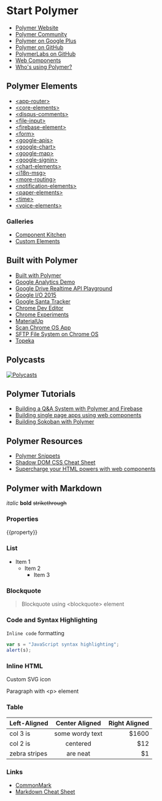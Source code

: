 # Start Polymer

- [Polymer Website](https://www.polymer-project.org)
- [Polymer Community](https://plus.google.com/communities/115626364525706131031)
- [Polymer on Google Plus](https://plus.google.com/+PolymerProject/posts)
- [Polymer on GitHub](https://github.com/polymer)
- [PolymerLabs on GitHub](https://github.com/polymerlabs)
- [Web Components](http://webcomponents.org)
- [Who's using Polymer?](https://github.com/Polymer/polymer/wiki/Who's-using-Polymer%3F)

## Polymer Elements

- [&lt;app-router&gt;](https://github.com/erikringsmuth/app-router)
- [&lt;core-elements&gt;](https://www.polymer-project.org/docs/elements/core-elements.html)
- [&lt;disqus-comments&gt;](https://github.com/divshot/disqus-comments)
- [&lt;file-input&gt;](https://github.com/rnicholus/file-input)
- [&lt;firebase-element&gt;](https://github.com/Polymer/firebase-element)
- [&lt;form&gt;](https://github.com/rnicholus/ajax-form)
- [&lt;google-apis&gt;](https://github.com/GoogleWebComponents/google-apis)
- [&lt;google-chart&gt;](https://github.com/GoogleWebComponents/google-chart)
- [&lt;google-map&gt;](https://github.com/GoogleWebComponents/google-map)
- [&lt;google-signin&gt;](https://github.com/GoogleWebComponents/google-signin)
- [&lt;chart-elements&gt;](https://github.com/robdodson/chart-elements)
- [&lt;i18n-msg&gt;](https://github.com/ebidel/i18n-msg)
- [&lt;more-routing&gt;](https://github.com/Polymore/more-routing)
- [&lt;notification-elements&gt;](http://mateusortiz.com/notification-elements/)
- [&lt;paper-elements&gt;](https://www.polymer-project.org/docs/elements/paper-elements.html)
- [&lt;time&gt;](https://github.com/github/time-elements)
- [&lt;voice-elements&gt;](http://zenorocha.github.io/voice-elements/)

### Galleries

- [Component Kitchen](http://component.kitchen)
- [Custom Elements](http://customelements.io)

## Built with Polymer

- [Built with Polymer](http://builtwithpolymer.org)
- [Google Analytics Demo](https://ga-dev-tools.appspot.com/polymer-elements/)
- [Google Drive Realtime API Playground](https://github.com/googledrive/realtime-playground)
- [Google I/O 2015](https://events.google.com/io2015)
- [Google Santa Tracker](https://santatracker.google.com)
- [Chrome Dev Editor](https://github.com/dart-lang/chromedeveditor)
- [Chrome Experiments](http://www.chromeexperiments.com)
- [MaterialUp](http://www.materialup.com)
- [Scan Chrome OS App](https://github.com/beaufortfrancois/scan-chrome-app)
- [SFTP File System on Chrome OS](https://github.com/yoichiro/chromeos-filesystem-sftp)
- [Topeka](https://polymer-topeka.appspot.com)

## Polycasts

[![Polycasts](http://img.youtube.com/vi/jrt7sMq9lO0/0.jpg)](https://www.youtube.com/watch?v=jrt7sMq9lO0&index=1&list=PLOU2XLYxmsII5c3Mgw6fNYCzaWrsM3sMN)

## Polymer Tutorials

- [Building a Q&A System with Polymer and Firebase](https://divshot.com/blog/web-components/building-a-qa-system-with-polymer-and-firebase/)
- [Building single page apps using web components](https://www.polymer-project.org/articles/spa.html)
- [Building Sokoban with Polymer](http://www.sitepoint.com/building-sokoban-polymer/)

## Polymer Resources

- [Polymer Snippets](https://github.com/PolymerLabs/polymer-patterns)
- [Shadow DOM CSS Cheat Sheet](http://robdodson.me/shadow-dom-css-cheat-sheet/)
- [Supercharge your HTML powers with web components](http://component.kitchen/tutorial)

## Polymer with Markdown

*italic* **bold** ~~strikethrough~~

### Properties

{{property}}

### List

- Item 1
  - Item 2
     - Item 3

### Blockquote

> Blockquote using &lt;blockquote&gt; element

### Code and Syntax Highlighting

`Inline code` formatting

<!-- Only for demo, you can use "bower install highlightjs --save" -->
<link rel="stylesheet" href="//cdnjs.cloudflare.com/ajax/libs/highlight.js/8.4/styles/github.min.css">

```js
var s = "JavaScript syntax highlighting";
alert(s);
```

### Inline HTML

Custom SVG icon <core-icon icon="custom-icons:markdown"></core-icon>

<p>Paragraph with &lt;p&gt; element</p>

### Table

| Left-Aligned  | Center Aligned  | Right Aligned |
| :------------ |:---------------:| -----:|
| col 3 is      | some wordy text | $1600 |
| col 2 is      | centered        |   $12 |
| zebra stripes | are neat        |    $1 |

### Links

- [CommonMark](http://commonmark.org)
- [Markdown Cheat Sheet](https://gist.github.com/JosefJezek/39674d315b0f518cbb53)
